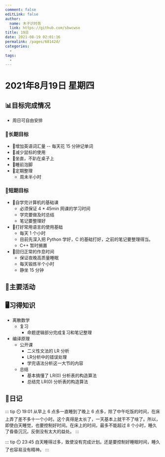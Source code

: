 ```yaml
---
comment: false
editLink: false
author: 
  name: 木子识时务
  link: https://github.com/sbwcwso
title: 19日
date: 2021-08-19 02:01:16
permalink: /pages/68142d/
categories: 
  - 
tags: 
  - 
---
```


# 2021年8月19日 星期四

## 📊目标完成情况

- 周日可自由安排

### 🐺长期目标

- 🚢增加英语词汇量 -- 每天花 15 分钟记单词
- 🚢减少鼠标的使用
- 🚢坐直，不趴在桌子上
- 🚢睡前泡脚
- 🚢定期整理
  - 周未半小时

### 🐆短期目标

- 🚗自学完计算机的基础课
  - 必须保证 4 * 45min 网课的学习时间
  - 学完要做及时总结
  - 笔记要整理好
- 🚗打好常用语言的使用基础
  - 每天 1 个小时
  - 目前先深入把 Python 学好，C 的基础打好，之前的笔记要整理得当。
  - C++ 暂时搁置
- 🚗回归正常的作息时间
  - 保证夜晚高质量睡眠
  - 每天锻炼半个小时
  - 静坐 15 分钟

## 🏃主要活动

## 🖥️习得知识

- 离散数学
  - 复习
    - 命题逻辑部分完成复习和笔记整理
- 编译原理
  - 公开课
    - 二义性文法的 LR 分析
    - LR分析中的错误处理
    - 学完语法分析这一大节的内容
  - 总结
    - 基本搞懂了 LR(0) 分析表的构造算法
    - 总结完 LR(0) 分析表的构造算法

## 🤔日记

::: tip ⏲️ 19:01
从早上 6 点多一直睡到了晚上 6 点多，除了中午吃饭的时间，在床上弄了差不多十一个小时。这个真得是太长了，一天基本上就干不了啥了。所以，即使白天睡觉，也要控制好时间。在床上的时间，最多不能超过 8 个小时，睡久了昏昏沉沉，反倒没有太大的益处。
:::

::: tip ⏲️ 23:45
白天睡得过多，致使没有完成计划。还是要控制好睡眠时间，睡久了也容易没有精神。
:::

